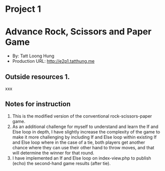 # Project 1 
# Advance Rock, Scissors and Paper Game 
+ By: Tatt Loong Hung 
+ Production URL: <http://e2p1.tatthung.me>  

## Outside resources 1. 
xxx

## Notes for instruction 
1. This is the modified version of the conventional rock-scissors-paper game. 
2. As an additional challenge for myself to understand and learn the If and Else loop in depth, I have slightly increase the complexity 
of the game to make it more challenging by including If and Else loop within existing If and Else loop where in the case of a tie, both players get another 
chance where they can use their other hand to throw moves, and that will determine the winner for that round. 
3. I have implemented an If and Else loop on 
index-view.php to publish (echo) the second-hand game results (after tie).
